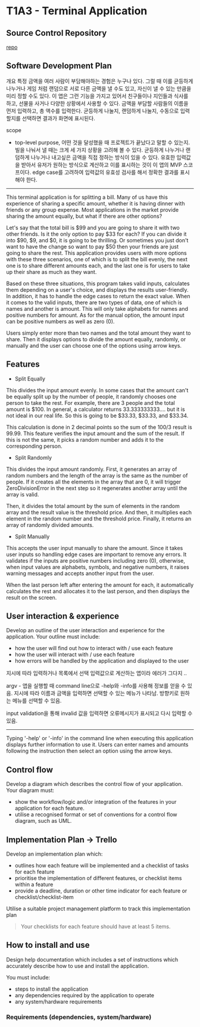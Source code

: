 # T1A3 - Terminal Application

## Source Control Repository
[repo](https://github.com/aanmeba/t1a3_termianl_app)

## Software Development Plan

개요
특정 금액을 여러 사람이 부담해야하는 경험은 누구나 있다. 그럴 때 이를 균등하게 나누거나 게임 처럼 랜덤으로 서로 다른 금액을 낼 수도 있고, 자신이 낼 수 있는 만큼을 미리 정할 수도 있다. 이 앱은 그런 기능을 가지고 있어서 친구들이나 지인들과 식사를 하고, 선물을 사거나 다양한 상황에서 사용할 수 있다. 금액을 부담할 사람들의 이름을 먼저 입력하고, 총 액수를 입력한다. 균등하게 나눌지, 랜덤하게 나눌지, 수동으로 입력할지를 선택하면 결과가 화면에 표시된다.

scope
- top-level purpose, 어떤 것을 달성했을 때 프로젝트가 끝났다고 말할 수 있는지. 
빌을 나눠서 낼 때는 크게 세 가지 상황을 고려해 볼 수 있다. 균등하게 나누거나 랜덤하게 나누거나 내고싶은 금액을 직접 정하는 방식이 있을 수 있다. 유효한 입력값을 받아서 유저가 원하는 방식으로 계산하고 이를 표시하는 것이 이 앱의 MVP 스코프이다. edge case를 고려하여 입력값의 유효성 검사를 해서 정확한 결과를 표시해야 한다.

---------------------------------------------

This terminal application is for splitting a bill. Many of us have this experience of sharing a specific amount, whether it is having dinner with friends or any group expense. Most applications in the market provide sharing the amount equally, but what if there are other options? 

Let's say that the total bill is $99 and you are going to share it with two other friends. Is it the only option to pay $33 for each? If you can divide it into $90, $9, and $0, it is going to be thrilling. Or sometimes you just don't want to have the change so want to pay $50 then your friends are just going to share the rest. This application provides users with more options with these three scenarios, one of which is to split the bill evenly, the next one is to share different amounts each, and the last one is for users to take up their share as much as they want. 

Based on these three situations, this program takes valid inputs, calculates them depending on a user's choice, and displays the results user-friendly. In addition, it has to handle the edge cases to return the exact value. When it comes to the valid inputs, there are two types of data, one of which is names and another is amount. This will only take alphabets for names and positive numbers for amount. As for the manual option, the amount input can be positive numbers as well as zero (0).

Users simply enter more than two names and the total amount they want to share. Then it displays options to divide the amount equally, randomly, or manually and the user can choose one of the options using arrow keys.


## Features

* Split Equally

This divides the input amount evenly. In some cases that the amount can't be equally split up by the number of people, it randomly chooses one person to take the rest. For example, there are 3 people and the total amount is $100. In general, a calculator returns 33.333333333.... but it is not ideal in our real life. So this is going to be $33.33, $33.33, and $33.34.

This calculation is done in 2 decimal points so the sum of the 100/3 result is 99.99. This feature verifies the input amount and the sum of the result. If this is not the same, it picks a random number and adds it to the corresponding person. 

* Split Randomly

This divides the input amount randomly. First, it generates an array of random numbers and the length of the array is the same as the number of people. If it creates all the elements in the array that are 0, it will trigger ZeroDivisionError in the next step so it regenerates another array until the array is valid. 

Then, it divides the total amount by the sum of elements in the random array and the result value is the threshold price. And then, it multiplies each element in the random number and the threshold price. Finally, it returns an array of randomly divided amounts.

* Split Manually

This accepts the user input manually to share the amount. Since it takes user inputs so handling edge cases are important to remove any errors. It validates if the inputs are positive numbers including zero (0), otherwise, when input values are alphabets, symbols, and negative numbers, it raises warning messages and accepts another input from the user.

When the last person left after entering the amount for each, it automatically calculates the rest and allocates it to the last person, and then displays the result on the screen. 


## User interaction & experience

Develop an outline of the user interaction and experience for the application.
Your outline must include:
- how the user will find out how to interact with / use each feature
- how the user will interact with / use each feature
- how errors will be handled by the application and displayed to the user

지시에 따라 입력하거나 목록에서 선택
입력값으로 계산하는 앱이라 에러가 그다지 ..

argv - 앱을 실행할 때 command line으로 -help와 -info를 사용해 정보를 얻을 수 있음.
지시에 따라 이름과 금액을 입력하면 선택할 수 있는 메뉴가 나타남.
방향키로 원하는 메뉴를 선택할 수 있음. 

input validation을 통해 invalid 값을 입력하면 오류메시지가 표시되고 다시 입력할 수 있음.

--------------------------

Typing '-help' or '-info' in the command line when executing this application displays further information to use it. Users can enter names and amounts following the instruction then select an option using the arrow keys. 


## Control flow

Develop a diagram which describes the control flow of your application. Your diagram must:
- show the workflow/logic and/or integration of the features in your application for each feature.
- utilise a recognised format or set of conventions for a control flow diagram, such as UML.

## Implementation Plan -> Trello

Develop an implementation plan which:
- outlines how each feature will be implemented and a checklist of tasks for each feature
- prioritise the implementation of different features, or checklist items within a feature
- provide a deadline, duration or other time indicator for each feature or checklist/checklist-item

Utilise a suitable project management platform to track this implementation plan

> Your checklists for each feature should have at least 5 items.

## How to install and use

Design help documentation which includes a set of instructions which accurately describe how to use and install the application.

You must include:
- steps to install the application
- any dependencies required by the application to operate
- any system/hardware requirements

### Requirements (dependencies, system/hardware)





